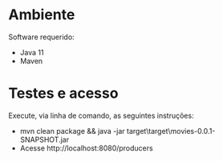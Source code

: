 # Ambiente

Software requerido:

- Java 11
- Maven

# Testes e acesso

Execute, via linha de comando, as seguintes instruções:

- mvn clean package && java -jar target\target\movies-0.0.1-SNAPSHOT.jar
- Acesse http://localhost:8080/producers
